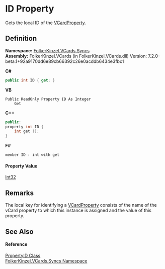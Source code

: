 # ID Property


Gets the local ID of the <a href="e1395eb9-792c-c4d8-ee22-97939a91c58e.md">VCardProperty</a>.



## Definition
**Namespace:** <a href="314eb040-efc7-ad87-1b26-494465ab2e69.md">FolkerKinzel.VCards.Syncs</a>  
**Assembly:** FolkerKinzel.VCards (in FolkerKinzel.VCards.dll) Version: 7.2.0-beta.1+92a9170dd6e89cb66392c26e0acddb6434e3fbc1

**C#**
``` C#
public int ID { get; }
```
**VB**
``` VB
Public ReadOnly Property ID As Integer
	Get
```
**C++**
``` C++
public:
property int ID {
	int get ();
}
```
**F#**
``` F#
member ID : int with get
```



#### Property Value
<a href="https://learn.microsoft.com/dotnet/api/system.int32" target="_blank" rel="noopener noreferrer">Int32</a>

## Remarks
The local key for identifying a <a href="e1395eb9-792c-c4d8-ee22-97939a91c58e.md">VCardProperty</a> consists of the name of the vCard property to which this instance is assigned and the value of this property.

## See Also


#### Reference
<a href="40501887-a5bd-f19a-b682-682ba7c4adb7.md">PropertyID Class</a>  
<a href="314eb040-efc7-ad87-1b26-494465ab2e69.md">FolkerKinzel.VCards.Syncs Namespace</a>  
